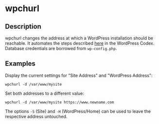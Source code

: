 wpchurl
=======

Description
-----------

wpchurl changes the address at which a WordPress installation should be reachable. It automates the steps described [here](https://codex.wordpress.org/Changing_The_Site_URL#Changing_the_URL_directly_in_the_database "Changing the URL directly in the database") in the WordPress Codex. Database credentials are borrowed from `wp-config.php`.

Examples
--------

Display the current settings for "Site Address" and "WordPress Address":
```shell
wpchurl -d /var/www/mysite
```

Set both addresses to a different value:
```shell
wpchurl -d /var/www/mysite https://www.newname.com
```
The options `-S` (Site) and `-H` (WordPress/Home) can be used to leave the respective address untouched.

